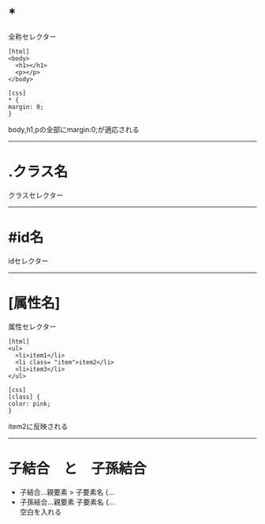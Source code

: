 # *
全称セレクター
~~~
[html]
<body>
  <h1></h1>
  <p></p>
</body>

[css]
* {
margin: 0;
}
~~~
body,h1,pの全部にmargin:0;が適応される
***
 
# .クラス名
クラスセレクター
***

# #id名
idセレクター
***

# [属性名]
属性セレクター
~~~
[html]
<ul>
  <li>item1</li>
  <li class= "item">item2</li>
  <li>item3</li>
</ul>

[css]
[class] {
color: pink;
}
~~~
item2に反映される
***

# 子結合　と　子孫結合
- 子結合...親要素 > 子要素名 {...
- 子孫結合...親要素  子要素名 {...     
空白を入れる



